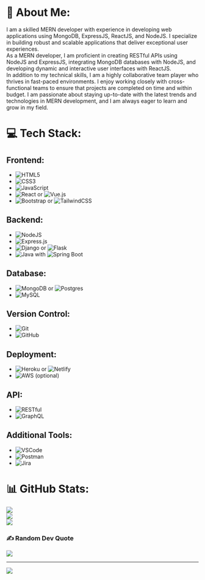 # 💫 About Me:
I am a skilled MERN developer with experience in developing web applications using MongoDB, ExpressJS, ReactJS, and NodeJS. I specialize in building robust and scalable applications that deliver exceptional user experiences.<br>As a MERN developer, I am proficient in creating RESTful APIs using NodeJS and ExpressJS, integrating MongoDB databases with NodeJS, and developing dynamic and interactive user interfaces with ReactJS. <br>In addition to my technical skills, I am a highly collaborative team player who thrives in fast-paced environments. I enjoy working closely with cross-functional teams to ensure that projects are completed on time and within budget. I am passionate about staying up-to-date with the latest trends and technologies in MERN development, and I am always eager to learn and grow in my field.<br>


# 💻 Tech Stack:

## Frontend:
- ![HTML5](https://img.shields.io/badge/html5-%23E34F26.svg?style=for-the-badge&logo=html5&logoColor=white)
- ![CSS3](https://img.shields.io/badge/css3-%231572B6.svg?style=for-the-badge&logo=css3&logoColor=white)
- ![JavaScript](https://img.shields.io/badge/javascript-%23323330.svg?style=for-the-badge&logo=javascript&logoColor=%23F7DF1E)
- ![React](https://img.shields.io/badge/react-%2320232a.svg?style=for-the-badge&logo=react&logoColor=%2361DAFB) or ![Vue.js](https://img.shields.io/badge/vue.js-%2335495e.svg?style=for-the-badge&logo=vue.js&logoColor=4FC08D)
- ![Bootstrap](https://img.shields.io/badge/bootstrap-%23563D7C.svg?style=for-the-badge&logo=bootstrap&logoColor=white) or ![TailwindCSS](https://img.shields.io/badge/tailwindcss-%2338B2AC.svg?style=for-the-badge&logo=tailwind-css&logoColor=white)

## Backend:
- ![NodeJS](https://img.shields.io/badge/node.js-6DA55F?style=for-the-badge&logo=node.js&logoColor=white)
- ![Express.js](https://img.shields.io/badge/express.js-%23404d59.svg?style=for-the-badge&logo=express&logoColor=%2361DAFB)
- ![Django](https://img.shields.io/badge/django-%23092E20.svg?style=for-the-badge&logo=django&logoColor=white) or ![Flask](https://img.shields.io/badge/Flask-%23000.svg?style=for-the-badge&logo=flask&logoColor=white)
- ![Java](https://img.shields.io/badge/java-%23ED8B00.svg?style=for-the-badge&logo=java&logoColor=white) with ![Spring Boot](https://img.shields.io/badge/Spring_Boot-%236DB33F.svg?style=for-the-badge&logo=spring-boot&logoColor=white)

## Database:
- ![MongoDB](https://img.shields.io/badge/MongoDB-%234ea94b.svg?style=for-the-badge&logo=mongodb&logoColor=white) or ![Postgres](https://img.shields.io/badge/postgres-%23316192.svg?style=for-the-badge&logo=postgresql&logoColor=white)
- ![MySQL](https://img.shields.io/badge/mysql-%2300f.svg?style=for-the-badge&logo=mysql&logoColor=white)

## Version Control:
- ![Git](https://img.shields.io/badge/Git-F05032?style=for-the-badge&logo=git&logoColor=white)
- ![GitHub](https://img.shields.io/badge/GitHub-181717?style=for-the-badge&logo=github&logoColor=white)

## Deployment:
- ![Heroku](https://img.shields.io/badge/heroku-%23430098.svg?style=for-the-badge&logo=heroku&logoColor=white) or ![Netlify](https://img.shields.io/badge/netlify-%23000000.svg?style=for-the-badge&logo=netlify&logoColor=#00C7B7)
- ![AWS](https://img.shields.io/badge/AWS-%23FF9900.svg?style=for-the-badge&logo=amazon-aws&logoColor=white) (optional)

## API:
- ![RESTful](https://img.shields.io/badge/RESTful-black?style=for-the-badge)
- ![GraphQL](https://img.shields.io/badge/-GraphQL-E10098?style=for-the-badge&logo=graphql&logoColor=white)

## Additional Tools:
- ![VSCode](https://img.shields.io/badge/Visual_Studio_Code-007ACC?style=for-the-badge&logo=visual-studio-code&logoColor=white)
- ![Postman](https://img.shields.io/badge/Postman-FF6C37?style=for-the-badge&logo=postman&logoColor=white)
- ![Jira](https://img.shields.io/badge/jira-%230A0FFF.svg?style=for-the-badge&logo=jira&logoColor=white)

# 📊 GitHub Stats:
![](https://github-readme-stats.vercel.app/api?username=ShyamSatasiya&theme=dark&hide_border=false&include_all_commits=false&count_private=false)<br/>
![](https://github-readme-streak-stats.herokuapp.com/?user=ShyamSatasiya&theme=dark&hide_border=false)<br/>
![](https://github-readme-stats.vercel.app/api/top-langs/?username=ShyamSatasiya&theme=dark&hide_border=false&include_all_commits=false&count_private=false&layout=compact)

### ✍️ Random Dev Quote
![](https://quotes-github-readme.vercel.app/api?type=horizontal&theme=radical)

---
[![](https://visitcount.itsvg.in/api?id=ShyamSatasiya&icon=2&color=0)](https://visitcount.itsvg.in)

<!-- Proudly created with GPRM ( https://gprm.itsvg.in ) -->
